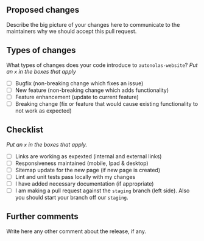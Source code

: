 ## Proposed changes

Describe the big picture of your changes here to communicate to the maintainers why we should accept this pull request.

## Types of changes

What types of changes does your code introduce to `autonolas-website`?
_Put an `x` in the boxes that apply_

- [ ] Bugfix (non-breaking change which fixes an issue)
- [ ] New feature (non-breaking change which adds functionality)
- [ ] Feature enhancement (update to current feature)
- [ ] Breaking change (fix or feature that would cause existing functionality to not work as expected)

## Checklist

_Put an `x` in the boxes that apply._

- [ ] Links are working as expexted (internal and external links)
- [ ] Responsiveness maintained (mobile, Ipad & desktop)
- [ ] Sitemap update for the new page (if new page is created)
- [ ] Lint and unit tests pass locally with my changes
- [ ] I have added necessary documentation (if appropriate)
- [ ] I am making a pull request against the `staging` branch (left side). Also you should start your branch off our `staging`.

## Further comments

Write here any other comment about the release, if any.
